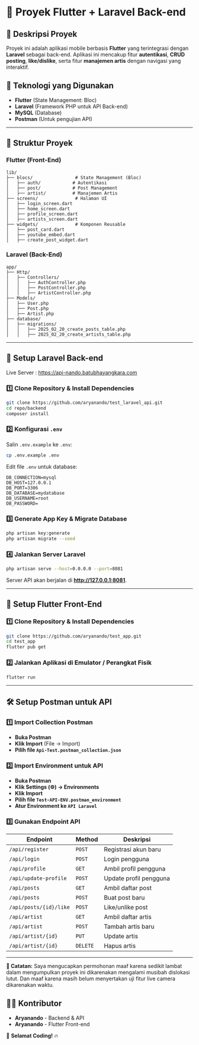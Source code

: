 # 📱 Proyek Flutter + Laravel Back-end

## 📝 Deskripsi Proyek
Proyek ini adalah aplikasi mobile berbasis **Flutter** yang terintegrasi dengan **Laravel** sebagai back-end. Aplikasi ini mencakup fitur **autentikasi**, **CRUD posting**, **like/dislike**, serta fitur **manajemen artis** dengan navigasi yang interaktif.

## 🚀 Teknologi yang Digunakan
- **Flutter** (State Management: Bloc)
- **Laravel** (Framework PHP untuk API Back-end)
- **MySQL** (Database)
- **Postman** (Untuk pengujian API)

---

## 📂 Struktur Proyek

### **Flutter (Front-End)**

```
lib/
├── blocs/                # State Management (Bloc)
│   ├── auth/            # Autentikasi
│   ├── post/            # Post Management
│   ├── artist/          # Manajemen Artis
├── screens/              # Halaman UI
│   ├── login_screen.dart
│   ├── home_screen.dart
│   ├── profile_screen.dart
│   ├── artists_screen.dart
├── widgets/              # Komponen Reusable
│   ├── post_card.dart
│   ├── youtube_embed.dart
│   ├── create_post_widget.dart
```

### **Laravel (Back-End)**

```
app/
├── Http/
│   ├── Controllers/
│   │   ├── AuthController.php
│   │   ├── PostController.php
│   │   ├── ArtistController.php
├── Models/
│   ├── User.php
│   ├── Post.php
│   ├── Artist.php
├── database/
│   ├── migrations/
│   │   ├── 2025_02_20_create_posts_table.php
│   │   ├── 2025_02_20_create_artists_table.php
```

---

## 🔧 **Setup Laravel Back-end**

Live Server : https://api-nando.batubhayangkara.com

### 1️⃣ **Clone Repository & Install Dependencies**
```sh
git clone https://github.com/aryanando/test_laravel_api.git
cd repo/backend
composer install
```

### 2️⃣ **Konfigurasi `.env`**
Salin `.env.example` ke `.env`:
```sh
cp .env.example .env
```
Edit file `.env` untuk database:
```
DB_CONNECTION=mysql
DB_HOST=127.0.0.1
DB_PORT=3306
DB_DATABASE=mydatabase
DB_USERNAME=root
DB_PASSWORD=
```

### 3️⃣ **Generate App Key & Migrate Database**
```sh
php artisan key:generate
php artisan migrate --seed
```

### 4️⃣ **Jalankan Server Laravel**
```sh
php artisan serve --host=0.0.0.0 --port=8081
```
Server API akan berjalan di **http://127.0.0.1:8081**.

---

## 📲 **Setup Flutter Front-End**

### 1️⃣ **Clone Repository & Install Dependencies**
```sh
git clone https://github.com/aryanando/test_app.git
cd test_app
flutter pub get
```

### 2️⃣ **Jalankan Aplikasi di Emulator / Perangkat Fisik**
```sh
flutter run
```

---

## 🛠 **Setup Postman untuk API**

### 1️⃣ **Import Collection Postman**
- **Buka Postman**
- **Klik Import** (File -> Import)
- **Pilih file `Api-Test.postman_collection.json`**

### 2️⃣ **Import Environment untuk API**
- **Buka Postman**
- **Klik Settings (⚙️) -> Environments**
- **Klik Import**
- **Pilih file `Test-API-ENV.postman_environment`**
- **Atur Environment ke `API Laravel`**

### 3️⃣ **Gunakan Endpoint API**
| Endpoint               | Method   | Deskripsi              |
| ---------------------- | -------- | ---------------------- |
| `/api/register`        | `POST`   | Registrasi akun baru   |
| `/api/login`           | `POST`   | Login pengguna         |
| `/api/profile`         | `GET`    | Ambil profil pengguna  |
| `/api/update-profile`  | `POST`   | Update profil pengguna |
| `/api/posts`           | `GET`    | Ambil daftar post      |
| `/api/posts`           | `POST`   | Buat post baru         |
| `/api/posts/{id}/like` | `POST`   | Like/unlike post       |
| `/api/artist`          | `GET`    | Ambil daftar artis     |
| `/api/artist`          | `POST`   | Tambah artis baru      |
| `/api/artist/{id}`     | `PUT`    | Update artis           |
| `/api/artist/{id}`     | `DELETE` | Hapus artis            |

---

**📝 Catatan:** Saya mengucapkan permohonan maaf karena sedikit lambat dalam mengumpulkan proyek ini dikarenakan mengalami musibah dislokasi lutut. Dan maaf karena masih belum menyertakan uji fitur live camera dikarenakan waktu.

## 👨‍💻 **Kontributor**

- **Aryanando** - Backend & API
- **Aryanando** - Flutter Front-end

🚀 **Selamat Coding!** 🔥


